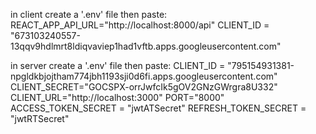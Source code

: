 in client create a '.env' file then paste:
  REACT_APP_API_URL="http://localhost:8000/api"
  CLIENT_ID = "673103240557-13qqv9hdlmrt8ldiqvaviep1had1vftb.apps.googleusercontent.com"

in server create a '.env' file then paste:
  CLIENT_ID = "795154931381-npgldkbjojtham774jbh1193sji0d6fi.apps.googleusercontent.com"
  CLIENT_SECRET="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"
  CLIENT_URL="http://localhost:3000"
  PORT="8000"
  ACCESS_TOKEN_SECRET = "jwtATSecret"
  REFRESH_TOKEN_SECRET = "jwtRTSecret"
